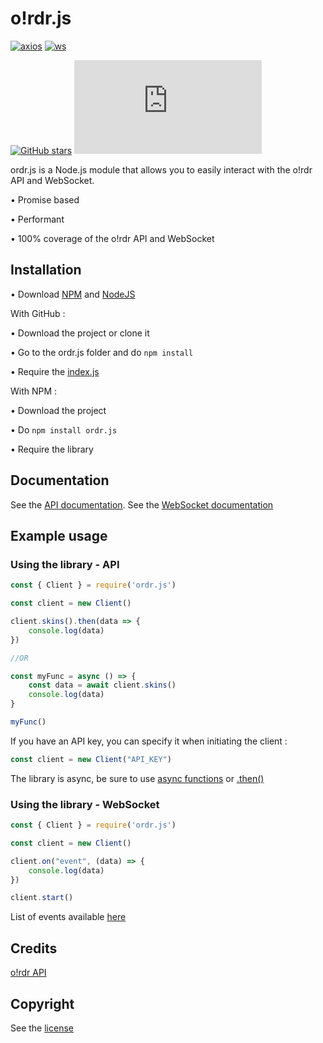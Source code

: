 # o!rdr.js

[![axios](https://img.shields.io/github/package-json/dependency-version/LockBlock-dev/ordr.js/axios)](https://www.npmjs.com/package/axios) [![ws](https://img.shields.io/github/package-json/dependency-version/LockBlock-dev/unmineable.js/ws)](https://www.npmjs.com/package/ws)

[![GitHub stars](https://img.shields.io/github/stars/LockBlock-dev/ordr.js.svg)](https://github.com/LockBlock-dev/ordr.js/stargazers) ![npm](https://img.shields.io/npm/dm/ordr.js)

ordr.js is a Node.js module that allows you to easily interact with the o!rdr API and WebSocket.

• Promise based

• Performant

• 100% coverage of the o!rdr API and WebSocket


## Installation

• Download [NPM](https://www.npmjs.com/get-npm) and [NodeJS](https://nodejs.org)

With GitHub :

• Download the project or clone it

• Go to the ordr.js folder and do `npm install`

• Require the [index.js](/index.js)

With NPM :

• Download the project

• Do `npm install ordr.js`

• Require the library


## Documentation

See the [API documentation](/API.md).
See the [WebSocket documentation](/WebSocket.md)


## Example usage

### Using the library - API

```js
const { Client } = require('ordr.js')

const client = new Client()

client.skins().then(data => {
    console.log(data)
})

//OR

const myFunc = async () => {
    const data = await client.skins()
    console.log(data)
}

myFunc()
```

If you have an API key, you can specify it when initiating the client :

```js
const client = new Client("API_KEY")
```

The library is async, be sure to use [async functions](https://developer.mozilla.org/en-US/docs/Web/JavaScript/Reference/Statements/async_function#syntax) or [.then()](https://developer.mozilla.org/en-US/docs/Web/JavaScript/Reference/Global_Objects/Promise/then#syntax)

### Using the library - WebSocket

```js
const { Client } = require('ordr.js')

const client = new Client()

client.on("event", (data) => {
    console.log(data)
})

client.start()
```

List of events available [here](/WebSocket.md)


## Credits

[o!rdr API](https://ordr.issou.best/#/documentation)


## Copyright

See the [license](/LICENSE)